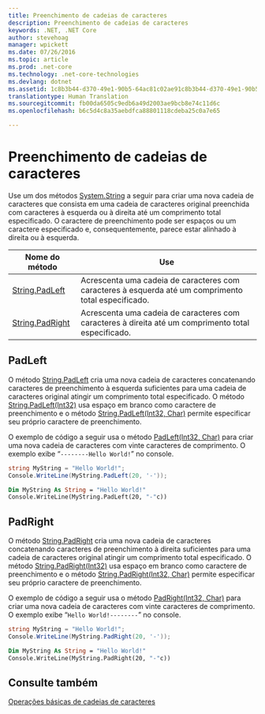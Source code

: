 ```yaml
---
title: Preenchimento de cadeias de caracteres
description: Preenchimento de cadeias de caracteres
keywords: .NET, .NET Core
author: stevehoag
manager: wpickett
ms.date: 07/26/2016
ms.topic: article
ms.prod: .net-core
ms.technology: .net-core-technologies
ms.devlang: dotnet
ms.assetid: 1c8b3b44-d370-49e1-90b5-64ac81c02ae91c8b3b44-d370-49e1-90b5-64ac81c02ae9
translationtype: Human Translation
ms.sourcegitcommit: fb00da6505c9edb6a49d2003ae9bcb8e74c11d6c
ms.openlocfilehash: b6c5d4c8a35aebdfca88801118cdeba25c0a7e65

---
```


# <a name="padding-strings"></a>Preenchimento de cadeias de caracteres

Use um dos métodos [System.String](xref:System.String) a seguir para criar uma nova cadeia de caracteres que consista em uma cadeia de caracteres original preenchida com caracteres à esquerda ou à direita até um comprimento total especificado. O caractere de preenchimento pode ser espaços ou um caractere especificado e, consequentemente, parece estar alinhado à direita ou à esquerda.

Nome do método | Use
----------- | ---
[String.PadLeft](xref:System.String.PadLeft(System.Int32)) | Acrescenta uma cadeia de caracteres com caracteres à esquerda até um comprimento total especificado.
[String.PadRight](xref:System.String.PadRight(System.Int32)) | Acrescenta uma cadeia de caracteres com caracteres à direita até um comprimento total especificado.

## <a name="padleft"></a>PadLeft

O método [String.PadLeft](xref:System.String.PadLeft(System.Int32)) cria uma nova cadeia de caracteres concatenando caracteres de preenchimento à esquerda suficientes para uma cadeia de caracteres original atingir um comprimento total especificado. O método [String.PadLeft(Int32)](xref:System.String.PadLeft(System.Int32)) usa espaço em branco como caractere de preenchimento e o método [String.PadLeft(Int32, Char)](xref:System.String.PadLeft(System.Int32,System.Char)) permite especificar seu próprio caractere de preenchimento.

O exemplo de código a seguir usa o método [PadLeft(Int32, Char)](xref:System.String.PadLeft(System.Int32,System.Char)) para criar uma nova cadeia de caracteres com vinte caracteres de comprimento. O exemplo exibe “`--------Hello World!`” no console.

```csharp
string MyString = "Hello World!";
Console.WriteLine(MyString.PadLeft(20, '-'));
```

```vb
Dim MyString As String = "Hello World!"
Console.WriteLine(MyString.PadLeft(20, "-"c))
```

## <a name="padright"></a>PadRight

O método [String.PadRight](xref:System.String.PadRight(System.Int32)) cria uma nova cadeia de caracteres concatenando caracteres de preenchimento à direita suficientes para uma cadeia de caracteres original atingir um comprimento total especificado. O método [String.PadRight(Int32)](xref:System.String.PadRight(System.Int32)) usa espaço em branco como caractere de preenchimento e o método [String.PadRight(Int32, Char)](xref:System.String.PadRight(System.Int32,System.Char)) permite especificar seu próprio caractere de preenchimento.

O exemplo de código a seguir usa o método [PadRight(Int32, Char)](xref:System.String.PadRight(System.Int32,System.Char)) para criar uma nova cadeia de caracteres com vinte caracteres de comprimento. O exemplo exibe “`Hello World!--------`” no console.

```csharp
string MyString = "Hello World!";
Console.WriteLine(MyString.PadRight(20, '-'));
```

```vb
Dim MyString As String = "Hello World!"
Console.WriteLine(MyString.PadRight(20, "-"c))
```

## <a name="see-also"></a>Consulte também

[Operações básicas de cadeias de caracteres](basic-string-operations.md)




<!--HONumber=Dec16_HO1-->


